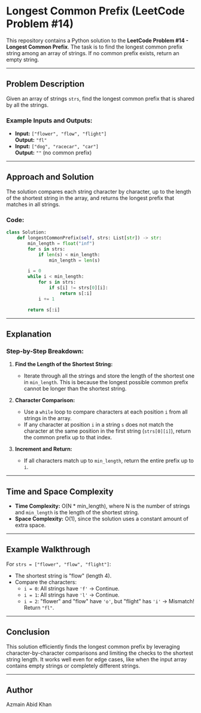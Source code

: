# Longest Common Prefix (LeetCode Problem #14)

This repository contains a Python solution to the **LeetCode Problem #14 - Longest Common Prefix**. The task is to find the longest common prefix string among an array of strings. If no common prefix exists, return an empty string.

---

## Problem Description

Given an array of strings `strs`, find the longest common prefix that is shared by all the strings.

### Example Inputs and Outputs:
- **Input:** `["flower", "flow", "flight"]`  
  **Output:** `"fl"`  
- **Input:** `["dog", "racecar", "car"]`  
  **Output:** `""` (no common prefix)  

---

## Approach and Solution

The solution compares each string character by character, up to the length of the shortest string in the array, and returns the longest prefix that matches in all strings.

### Code:
```python
class Solution:
    def longestCommonPrefix(self, strs: List[str]) -> str:
        min_length = float("inf")
        for s in strs:
            if len(s) < min_length:
                min_length = len(s)

        i = 0
        while i < min_length:
            for s in strs:
                if s[i] != strs[0][i]:
                    return s[:i]
            i += 1

        return s[:i]
```

---

## Explanation

### Step-by-Step Breakdown:
1. **Find the Length of the Shortest String:**
   - Iterate through all the strings and store the length of the shortest one in `min_length`. This is because the longest possible common prefix cannot be longer than the shortest string.

2. **Character Comparison:**
   - Use a `while` loop to compare characters at each position `i` from all strings in the array.
   - If any character at position `i` in a string `s` does not match the character at the same position in the first string (`strs[0][i]`), return the common prefix up to that index.

3. **Increment and Return:**
   - If all characters match up to `min_length`, return the entire prefix up to `i`.

---

## Time and Space Complexity
- **Time Complexity:** O(N * min_length), where N is the number of strings and `min_length` is the length of the shortest string.
- **Space Complexity:** O(1), since the solution uses a constant amount of extra space.

---

## Example Walkthrough
For `strs = ["flower", "flow", "flight"]`:
- The shortest string is "flow" (length 4).
- Compare the characters:
  - `i = 0`: All strings have `'f'` → Continue.
  - `i = 1`: All strings have `'l'` → Continue.
  - `i = 2`: "flower" and "flow" have `'o'`, but "flight" has `'i'` → Mismatch! Return `"fl"`.

---

## Conclusion
This solution efficiently finds the longest common prefix by leveraging character-by-character comparisons and limiting the checks to the shortest string length. It works well even for edge cases, like when the input array contains empty strings or completely different strings.

---

## Author
Azmain Abid Khan
